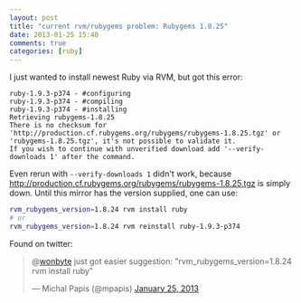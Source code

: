 ```yaml
---
layout: post
title: "current rvm/rubygems problem: Rubygems 1.8.25"
date: 2013-01-25 15:40
comments: true
categories: [ruby]
---
```

I just wanted to install newest Ruby via RVM, but got this error:

```
ruby-1.9.3-p374 - #configuring
ruby-1.9.3-p374 - #compiling
ruby-1.9.3-p374 - #installing
Retrieving rubygems-1.8.25
There is no checksum for 'http://production.cf.rubygems.org/rubygems/rubygems-1.8.25.tgz' or 'rubygems-1.8.25.tgz', it's not possible to validate it.
If you wish to continue with unverified download add '--verify-downloads 1' after the command.
```

Even rerun with ``--verify-downloads 1`` didn't work, because http://production.cf.rubygems.org/rubygems/rubygems-1.8.25.tgz is simply down. Until this mirror has the version supplied, one can use:

```bash
rvm_rubygems_version=1.8.24 rvm install ruby
# or
rvm_rubygems_version=1.8.24 rvm reinstall ruby-1.9.3-p374
```


Found on twitter:
<blockquote class="twitter-tweet"><p>@<a href="https://twitter.com/wonbyte">wonbyte</a> just got easier suggestion: "rvm_rubygems_version=1.8.24 rvm install ruby"</p>&mdash; Michal Papis (@mpapis) <a href="https://twitter.com/mpapis/status/294810001334210561">January 25, 2013</a></blockquote>
<script async src="//platform.twitter.com/widgets.js" charset="utf-8"></script>
